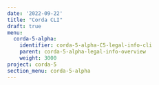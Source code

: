 ```yaml
---
date: '2022-09-22'
title: "Corda CLI"
draft: true
menu:
  corda-5-alpha:
    identifier: corda-5-alpha-C5-legal-info-cli
    parent: corda-5-alpha-legal-info-overview
    weight: 3000
project: corda-5
section_menu: corda-5-alpha
---
```

